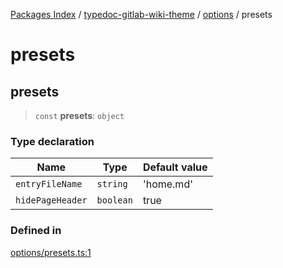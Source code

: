 [Packages Index](../../../../README.md) / [typedoc-gitlab-wiki-theme](../../../README.md) / [options](../../README.md) / presets

# presets

## presets

> `const` **presets**: `object`

### Type declaration

| Name             | Type      | Default value |
| ---------------- | --------- | ------------- |
| `entryFileName`  | `string`  | 'home.md'     |
| `hidePageHeader` | `boolean` | true          |

### Defined in

[options/presets.ts:1](https://github.com/typedoc2md/typedoc-plugin-markdown/blob/352ce41370cee18034e72b7c2f3874bbfe56f96f/packages/typedoc-gitlab-wiki-theme/src/options/presets.ts#L1)
